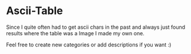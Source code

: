 # Ascii-Table

Since I quite often had to get ascii chars in the past and always just found results where the table was a Image I made my own one.

Feel free to create new categories or add descriptions if you want :)
